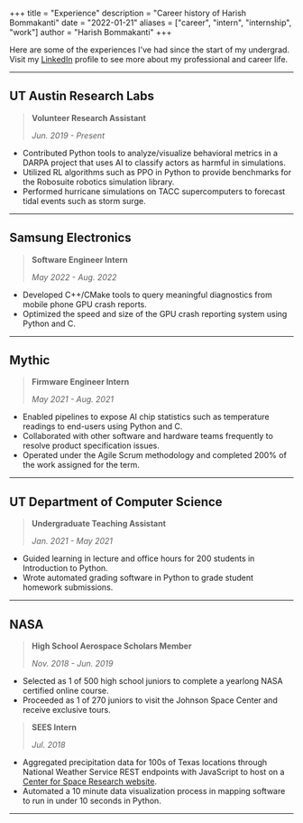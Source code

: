 +++
title = "Experience"
description = "Career history of Harish Bommakanti"
date = "2022-01-21"
aliases = ["career", "intern", "internship", "work"]
author = "Harish Bommakanti"
+++

Here are some of the experiences I've had since the start of my undergrad. Visit my [LinkedIn](https://linkedin.com/in/harishbommakanti) profile to see more about my professional and career life.

---

## UT Austin Research Labs
> **Volunteer Research Assistant**
> 
> *Jun. 2019 - Present*

- Contributed Python tools to analyze/visualize behavioral metrics in a DARPA project that uses AI to classify actors as harmful in simulations.
- Utilized RL algorithms such as PPO in Python to provide benchmarks for the Robosuite robotics simulation library.
- Performed hurricane simulations on TACC supercomputers to forecast tidal events such as storm surge.

---

## Samsung Electronics
> **Software Engineer Intern**
> 
> *May 2022 - Aug. 2022*

- Developed C++/CMake tools to query meaningful diagnostics from mobile phone GPU crash reports.
- Optimized the speed and size of the GPU crash reporting system using Python and C.

---

## Mythic
> **Firmware Engineer Intern**
> 
> *May 2021 - Aug. 2021*

- Enabled pipelines to expose AI chip statistics such as temperature readings to end-users using Python and C.
- Collaborated with other software and hardware teams frequently to resolve product specification issues.
- Operated under the Agile Scrum methodology and completed 200% of the work assigned for the term.

---

## UT Department of Computer Science
> **Undergraduate Teaching Assistant**
>
> *Jan. 2021 - May 2021*

- Guided learning in lecture and office hours for 200 students in Introduction to Python.
- Wrote automated grading software in Python to grade student homework submissions.

---

## NASA 
> **High School Aerospace Scholars Member**
>
> *Nov. 2018 - Jun. 2019*

- Selected as 1 of 500 high school juniors to complete a yearlong NASA certified online course.
- Proceeded as 1 of 270 juniors to visit the Johnson Space Center and receive exclusive tours.

> **SEES Intern**
>
> *Jul. 2018*

- Aggregated precipitation data for 100s of Texas locations through National Weather Service REST endpoints with JavaScript to host on a [Center for Space Research website](https://agw-prim-green2.csr.utexas.edu/SEES2018/).
- Automated a 10 minute data visualization process in mapping software to run in under 10 seconds in Python.

---